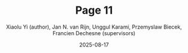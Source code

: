 ---
title: "Page 11"
cover: /ComicFairnessBlackbox/assets/book_figures/page11.png
author: Xiaolu Yi (author), Jan N. van Rijn, Unggul Karami, Przemyslaw Biecek, Francien Dechesne (supervisors)
date: 2025-08-17
category: Jekyll
layout: page
---
